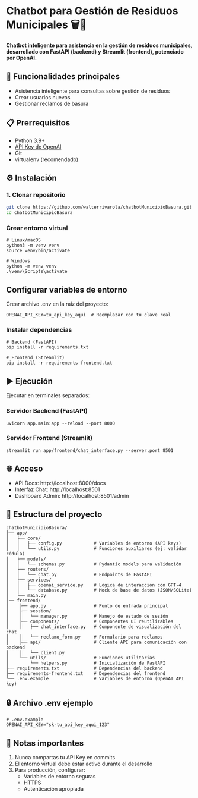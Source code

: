 # Chatbot para Gestión de Residuos Municipales 🗑️🤖

**Chatbot inteligente para asistencia en la gestión de residuos municipales, desarrollado con FastAPI (backend) y Streamlit (frontend), potenciado por OpenAI.**

## 🚀 Funcionalidades principales
- Asistencia inteligente para consultas sobre gestión de residuos
- Crear usuarios nuevos
- Gestionar reclamos de basura

## 📋 Prerrequisitos
- Python 3.9+
- [API Key de OpenAI](https://platform.openai.com/api-keys)
- Git
- virtualenv (recomendado)

## ⚙️ Instalación

### 1. Clonar repositorio
```bash
git clone https://github.com/walterrivarola/chatbotMunicipioBasura.git
cd chatbotMunicipioBasura
```

### Crear entorno virtual
```
# Linux/macOS
python3 -m venv venv
source venv/bin/activate

# Windows
python -m venv venv
.\venv\Scripts\activate
```

## Configurar variables de entorno
Crear archivo .env en la raíz del proyecto:
```
OPENAI_API_KEY=tu_api_key_aquí  # Reemplazar con tu clave real
```

### Instalar dependencias
```
# Backend (FastAPI)
pip install -r requirements.txt

# Frontend (Streamlit)
pip install -r requirements-frontend.txt
```

## ▶️ Ejecución
Ejecutar en terminales separados:
### Servidor Backend (FastAPI)
```
uvicorn app.main:app --reload --port 8000
```
### Servidor Frontend (Streamlit)
```
streamlit run app/frontend/chat_interface.py --server.port 8501
```

## 🌐 Acceso
* API Docs: http://localhost:8000/docs
* Interfaz Chat: http://localhost:8501
* Dashboard Admin: http://localhost:8501/admin

## 🔧 Estructura del proyecto
```
chatbotMunicipioBasura/
├── app/
│   ├── core/
│   │   ├── config.py            # Variables de entorno (API keys)
│   │   └── utils.py             # Funciones auxiliares (ej: validar cédula)
│   ├── models/
│   │   └── schemas.py           # Pydantic models para validación
│   ├── routers/
│   │   └── chat.py              # Endpoints de FastAPI
│   ├── services/
│   │   ├── openai_service.py    # Lógica de interacción con GPT-4
│   │   └── database.py          # Mock de base de datos (JSON/SQLite)
│   └── main.py
│── frontend/
│    ├── app.py                  # Punto de entrada principal
│    ├── session/                
│    │   └── manager.py          # Manejo de estado de sesión
│    ├── components/             # Componentes UI reutilizables
│    │   ├── chat_interface.py   # Componente de visualización del chat
│    │   └── reclamo_form.py     # Formulario para reclamos
│    ├── api/                    # Cliente API para comunicación con backend
│    │   └── client.py          
│    └── utils/                  # Funciones utilitarias
│        └── helpers.py          # Inicialización de FastAPI
├── requirements.txt             # Dependencias del backend
├── requirements-frontend.txt    # Dependencias del frontend
└── .env.example                 # Variables de entorno (OpenAI API key)
```

## 🔒 Archivo .env ejemplo
```
# .env.example
OPENAI_API_KEY="sk-tu_api_key_aqui_123"
```

## 📌 Notas importantes
1. Nunca compartas tu API Key en commits
2. El entorno virtual debe estar activo durante el desarrollo
3. Para producción, configurar:
    * Variables de entorno seguras
    * HTTPS
    * Autenticación apropiada
